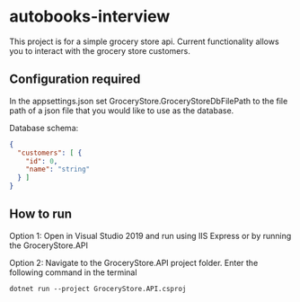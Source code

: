 # autobooks-interview
This project is for a simple grocery store api. Current functionality allows you to interact with the grocery store customers.

## Configuration required
In the appsettings.json set GroceryStore.GroceryStoreDbFilePath to the file path of a json file that you would like to use as the database.

Database schema:
```json 
{
  "customers": [ {
    "id": 0,
    "name": "string"
  } ]
}
```

## How to run
Option 1: Open in Visual Studio 2019 and run using IIS Express or by running the GroceryStore.API

Option 2: Navigate to the GroceryStore.API project folder. Enter the following command in the terminal

`dotnet run --project GroceryStore.API.csproj`
